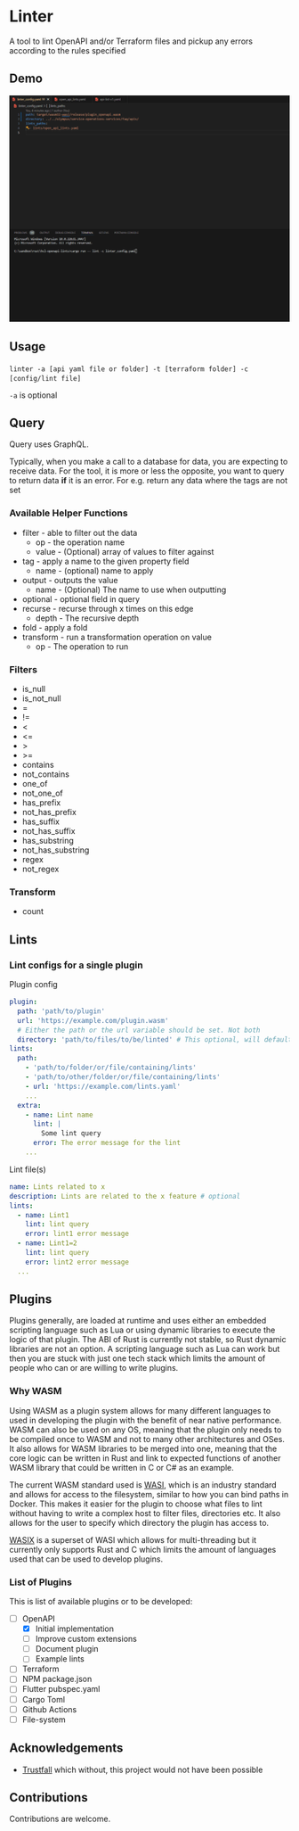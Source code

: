 # Linter

A tool to lint OpenAPI and/or Terraform files and pickup any errors according to the rules specified

## Demo

![Demo](Demo.gif)

## Usage

`linter -a [api yaml file or folder] -t [terraform folder] -c [config/lint file]`

`-a` is optional

## Query

Query uses GraphQL.

Typically, when you make a call to a database for data, you are expecting to receive data.
For the tool, it is more or less the opposite, you want to query to return data **if** it
is an error. For e.g. return any data where the tags are not set

### Available Helper Functions

  - filter - able to filter out the data
    - op - the operation name
    - value - (Optional) array of values to filter against
  - tag - apply a name to the given property field
    - name - (optional) name to apply
  - output - outputs the value
    - name - (Optional) The name to use when outputting
  - optional - optional field in query
  - recurse - recurse through x times on this edge
    - depth - The recursive depth
  - fold - apply a fold
  - transform - run a transformation operation on value
    - op - The operation to run

### Filters

- is_null
- is_not_null
- =
- !=
- <
- <=
- \>
- \>=
- contains
- not_contains
- one_of
- not_one_of
- has_prefix
- not_has_prefix
- has_suffix
- not_has_suffix
- has_substring
- not_has_substring
- regex
- not_regex

### Transform

 - count

## Lints

### Lint configs for a single plugin

Plugin config
```yaml
plugin:
  path: 'path/to/plugin'
  url: 'https://example.com/plugin.wasm' 
  # Either the path or the url variable should be set. Not both
  directory: 'path/to/files/to/be/linted' # This optional, will default to the current directory
lints:
  path:
    - 'path/to/folder/or/file/containing/lints'
    - 'path/to/other/folder/or/file/containing/lints'
    - url: 'https://example.com/lints.yaml'
    ...
  extra:
    - name: Lint name
      lint: |
        Some lint query
      error: The error message for the lint
    ...
```

Lint file(s)
```yaml
name: Lints related to x
description: Lints are related to the x feature # optional
lints:
  - name: Lint1
    lint: lint query
    error: lint1 error message
  - name: Lint1=2
    lint: lint query
    error: lint2 error message
  ...
```

## Plugins


Plugins generally, are loaded at runtime and uses either an embedded scripting language such as Lua or using dynamic libraries to execute the logic of that plugin. The ABI of Rust is currently not stable, so Rust dynamic libraries are not an option. A scripting language such as Lua can work but then you are stuck with just one tech stack which limits the amount of people who can or are willing to write plugins.

### Why WASM

Using WASM as a plugin system allows for many different languages to used in developing the plugin with the benefit of near native performance. WASM can also be used on any OS, meaning that the plugin only needs to be compiled once to WASM and not to many other architectures and OSes. It also allows for WASM libraries to be merged into one, meaning that the core logic can be written in Rust and link to expected functions of another WASM library that could be written in C or C# as an example.

The current WASM standard used is [WASI](https://wasi.dev/), which is an industry standard and allows for access to the filesystem, similar to how you can bind paths in Docker. This makes it easier for the plugin to choose what files to lint without having to write a complex host to filter files, directories etc. It also allows for the user to specify which directory the plugin has access to.

[WASIX](https://wasix.org/) is a superset of WASI which allows for multi-threading but it currently only supports Rust and C which limits the amount of languages used that can be used to develop plugins.

### List of Plugins

This is list of available plugins or to be developed:
- [ ] OpenAPI
  - [x] Initial implementation
  - [ ] Improve custom extensions
  - [ ] Document plugin
  - [ ] Example lints
- [ ] Terraform
- [ ] NPM package.json
- [ ] Flutter pubspec.yaml
- [ ] Cargo Toml
- [ ] Github Actions
- [ ] File-system

## Acknowledgements

 - [Trustfall](https://github.com/obi1kenobi/trustfall) which without, this project would not have been possible

## Contributions

Contributions are welcome.
